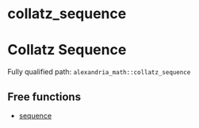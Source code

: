 # collatz_sequence

  # Collatz Sequence

Fully qualified path: `alexandria_math::collatz_sequence`

## Free functions

- [sequence](./alexandria_math-collatz_sequence-sequence.md)

